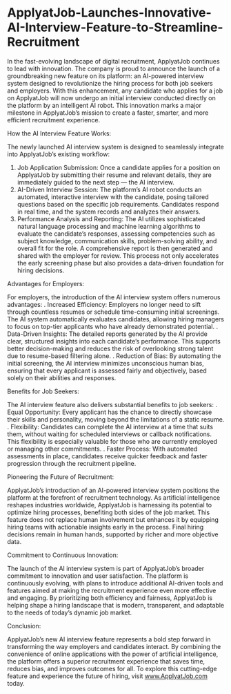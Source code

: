 # ApplyatJob-Launches-Innovative-AI-Interview-Feature-to-Streamline-Recruitment

In the fast-evolving landscape of digital recruitment, ApplyatJob continues to lead with innovation. The company is proud to announce the launch of a groundbreaking new feature on its platform: an AI-powered interview system designed to revolutionize the hiring process for both job seekers and employers. With this enhancement, any candidate who applies for a job on ApplyatJob will now undergo an initial interview conducted directly on the platform by an intelligent AI robot. This innovation marks a major milestone in ApplyatJob’s mission to create a faster, smarter, and more efficient recruitment experience.

How the AI Interview Feature Works:

The newly launched AI interview system is designed to seamlessly integrate into ApplyatJob’s existing workflow:
1. Job Application Submission: Once a candidate applies for a position on ApplyatJob by submitting their resume and relevant details, they are immediately guided to the next step — the AI interview.
2. AI-Driven Interview Session: The platform’s AI robot conducts an automated, interactive interview with the candidate, posing tailored questions based on the specific job requirements. Candidates respond in real time, and the system records and analyzes their answers.
3. Performance Analysis and Reporting: The AI utilizes sophisticated natural language processing and machine learning algorithms to evaluate the candidate’s responses, assessing competencies such as subject knowledge, communication skills, problem-solving ability, and overall fit for the role. A comprehensive report is then generated and shared with the employer for review.
This process not only accelerates the early screening phase but also provides a data-driven foundation for hiring decisions.

Advantages for Employers:

For employers, the introduction of the AI interview system offers numerous advantages:
. Increased Efficiency: Employers no longer need to sift through countless resumes or schedule time-consuming initial screenings. The AI system automatically evaluates candidates, allowing hiring managers to focus on top-tier applicants who have already demonstrated potential.
. Data-Driven Insights: The detailed reports generated by the AI provide clear, structured insights into each candidate’s performance. This supports better decision-making and reduces the risk of overlooking strong talent due to resume-based filtering alone.
. Reduction of Bias: By automating the initial screening, the AI interview minimizes unconscious human bias, ensuring that every applicant is assessed fairly and objectively, based solely on their abilities and responses.

Benefits for Job Seekers:

The AI interview feature also delivers substantial benefits to job seekers:
. Equal Opportunity: Every applicant has the chance to directly showcase their skills and personality, moving beyond the limitations of a static resume.
. Flexibility: Candidates can complete the AI interview at a time that suits them, without waiting for scheduled interviews or callback notifications. This flexibility is especially valuable for those who are currently employed or managing other commitments.
. Faster Process: With automated assessments in place, candidates receive quicker feedback and faster progression through the recruitment pipeline.

Pioneering the Future of Recruitment:

ApplyatJob’s introduction of an AI-powered interview system positions the platform at the forefront of recruitment technology. As artificial intelligence reshapes industries worldwide, ApplyatJob is harnessing its potential to optimize hiring processes, benefiting both sides of the job market. This feature does not replace human involvement but enhances it by equipping hiring teams with actionable insights early in the process. Final hiring decisions remain in human hands, supported by richer and more objective data.

Commitment to Continuous Innovation:

The launch of the AI interview system is part of ApplyatJob’s broader commitment to innovation and user satisfaction. The platform is continuously evolving, with plans to introduce additional AI-driven tools and features aimed at making the recruitment experience even more effective and engaging.
By prioritizing both efficiency and fairness, ApplyatJob is helping shape a hiring landscape that is modern, transparent, and adaptable to the needs of today’s dynamic job market.

Conclusion:

ApplyatJob’s new AI interview feature represents a bold step forward in transforming the way employers and candidates interact. By combining the convenience of online applications with the power of artificial intelligence, the platform offers a superior recruitment experience that saves time, reduces bias, and improves outcomes for all.
To explore this cutting-edge feature and experience the future of hiring, visit www.ApplyatJob.com today.
